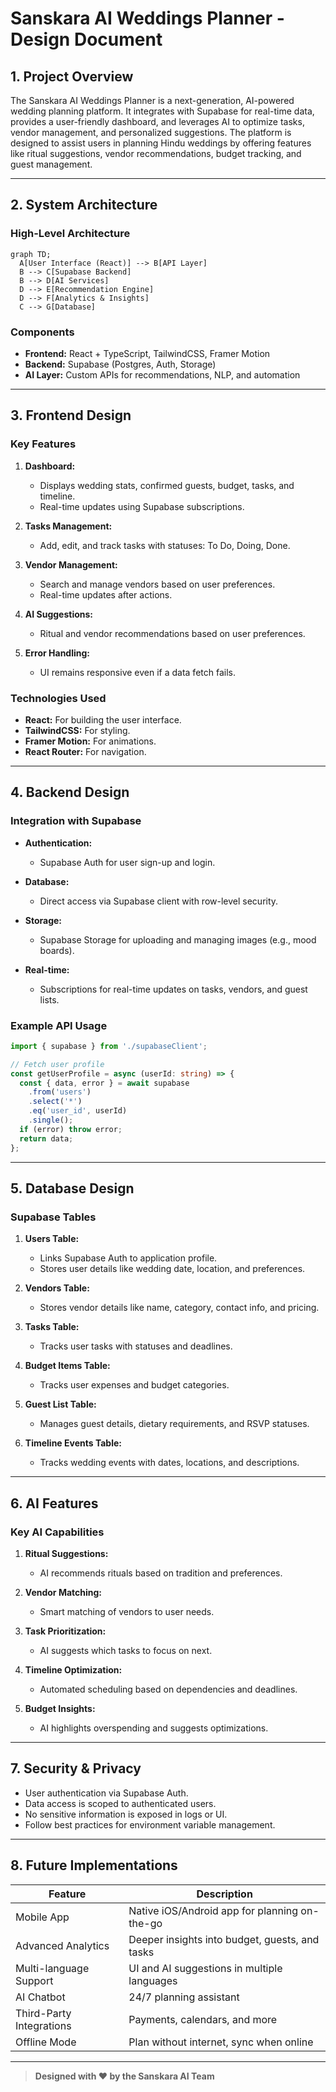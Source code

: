 # Sanskara AI Weddings Planner - Design Document

## 1. Project Overview
The Sanskara AI Weddings Planner is a next-generation, AI-powered wedding planning platform. It integrates with Supabase for real-time data, provides a user-friendly dashboard, and leverages AI to optimize tasks, vendor management, and personalized suggestions. The platform is designed to assist users in planning Hindu weddings by offering features like ritual suggestions, vendor recommendations, budget tracking, and guest management.

---

## 2. System Architecture

### High-Level Architecture
```mermaid
graph TD;
  A[User Interface (React)] --> B[API Layer]
  B --> C[Supabase Backend]
  B --> D[AI Services]
  D --> E[Recommendation Engine]
  D --> F[Analytics & Insights]
  C --> G[Database]
```

### Components
- **Frontend:** React + TypeScript, TailwindCSS, Framer Motion
- **Backend:** Supabase (Postgres, Auth, Storage)
- **AI Layer:** Custom APIs for recommendations, NLP, and automation

---

## 3. Frontend Design

### Key Features
1. **Dashboard:**
   - Displays wedding stats, confirmed guests, budget, tasks, and timeline.
   - Real-time updates using Supabase subscriptions.

2. **Tasks Management:**
   - Add, edit, and track tasks with statuses: To Do, Doing, Done.

3. **Vendor Management:**
   - Search and manage vendors based on user preferences.
   - Real-time updates after actions.

4. **AI Suggestions:**
   - Ritual and vendor recommendations based on user preferences.

5. **Error Handling:**
   - UI remains responsive even if a data fetch fails.

### Technologies Used
- **React:** For building the user interface.
- **TailwindCSS:** For styling.
- **Framer Motion:** For animations.
- **React Router:** For navigation.

---

## 4. Backend Design

### Integration with Supabase
- **Authentication:**
  - Supabase Auth for user sign-up and login.

- **Database:**
  - Direct access via Supabase client with row-level security.

- **Storage:**
  - Supabase Storage for uploading and managing images (e.g., mood boards).

- **Real-time:**
  - Subscriptions for real-time updates on tasks, vendors, and guest lists.

### Example API Usage
```ts
import { supabase } from './supabaseClient';

// Fetch user profile
const getUserProfile = async (userId: string) => {
  const { data, error } = await supabase
    .from('users')
    .select('*')
    .eq('user_id', userId)
    .single();
  if (error) throw error;
  return data;
};
```

---

## 5. Database Design

### Supabase Tables
1. **Users Table:**
   - Links Supabase Auth to application profile.
   - Stores user details like wedding date, location, and preferences.

2. **Vendors Table:**
   - Stores vendor details like name, category, contact info, and pricing.

3. **Tasks Table:**
   - Tracks user tasks with statuses and deadlines.

4. **Budget Items Table:**
   - Tracks user expenses and budget categories.

5. **Guest List Table:**
   - Manages guest details, dietary requirements, and RSVP statuses.

6. **Timeline Events Table:**
   - Tracks wedding events with dates, locations, and descriptions.

---

## 6. AI Features

### Key AI Capabilities
1. **Ritual Suggestions:**
   - AI recommends rituals based on tradition and preferences.

2. **Vendor Matching:**
   - Smart matching of vendors to user needs.

3. **Task Prioritization:**
   - AI suggests which tasks to focus on next.

4. **Timeline Optimization:**
   - Automated scheduling based on dependencies and deadlines.

5. **Budget Insights:**
   - AI highlights overspending and suggests optimizations.

---

## 7. Security & Privacy

- User authentication via Supabase Auth.
- Data access is scoped to authenticated users.
- No sensitive information is exposed in logs or UI.
- Follow best practices for environment variable management.

---

## 8. Future Implementations

| Feature                    | Description                                 |
|---------------------------|---------------------------------------------|
| Mobile App                | Native iOS/Android app for planning on-the-go|
| Advanced Analytics        | Deeper insights into budget, guests, and tasks|
| Multi-language Support    | UI and AI suggestions in multiple languages  |
| AI Chatbot                | 24/7 planning assistant                     |
| Third-Party Integrations  | Payments, calendars, and more               |
| Offline Mode              | Plan without internet, sync when online      |

---

> **Designed with ❤️ by the Sanskara AI Team**
